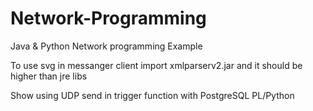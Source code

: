 # Network-Programming
<p>Java &amp; Python Network programming Example</p>

<p>To use svg in messanger client import xmlparserv2.jar
and it should be higher than jre libs</p>
<p>Show using UDP send in trigger function with PostgreSQL PL/Python</p>
